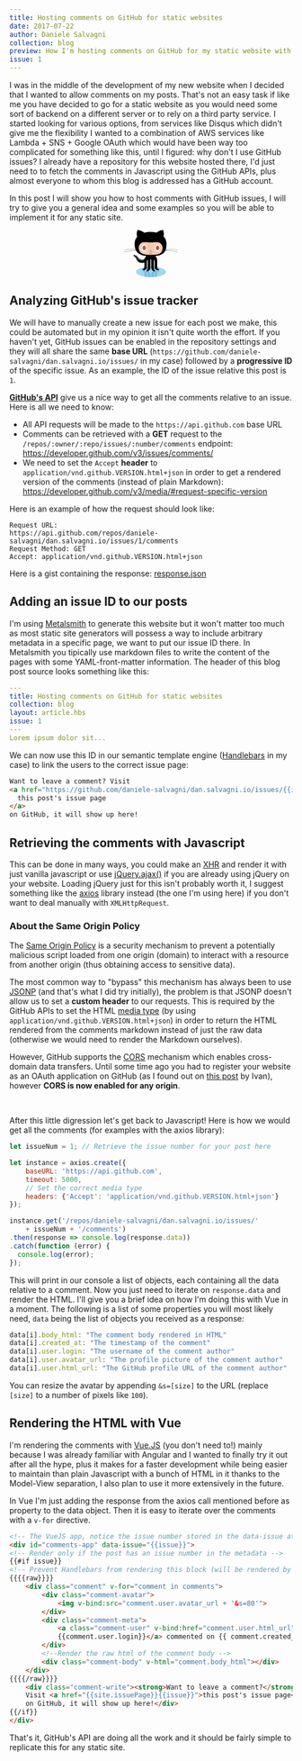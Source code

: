 ```yaml
---
title: Hosting comments on GitHub for static websites
date: 2017-07-22
author: Daniele Salvagni
collection: blog
preview: How I'm hosting comments on GitHub for my static website with Vue.js and GitHub APIs
issue: 1
---
```

I was in the middle of the development of my new website when I decided that I wanted to allow comments on my posts. That's not an easy task if like me you have decided to go for a static website as you would need some sort of backend on a different server or to rely on a third party service. I started looking for various options, from services like Disqus which didn't give me the flexibility I wanted to a combination of AWS services like Lambda + SNS + Google OAuth which would have been way too complicated for something like this, until I figured: why don't I use GitHub issues? I already have a repository for this website hosted there, I'd just need to to fetch the comments in Javascript using the GitHub APIs, plus almost everyone to whom this blog is addressed has a GitHub account.

In this post I will show you how to host comments with GitHub issues, I will try to give you a general idea and some examples so you will be able to implement it for any static site.

<p style="text-align:center;"><svg style="height: 6em;" xmlns="http://www.w3.org/2000/svg" viewBox="-0.2 -1 379 334">
 <path id="puddle" fill="#9CDAF1" d="m296.94 295.43c0 20.533-47.56 37.176-106.22 37.176-58.67 0-106.23-16.643-106.23-37.176s47.558-37.18 106.23-37.18c58.66 0 106.22 16.65 106.22 37.18z"/>
 <g id="shadow-legs" fill="#7DBBE6">
  <path d="m161.85 331.22v-26.5c0-3.422-.619-6.284-1.653-8.701 6.853 5.322 7.316 18.695 7.316 18.695v17.004c6.166.481 12.534.773 19.053.861l-.172-16.92c-.944-23.13-20.769-25.961-20.769-25.961-7.245-1.645-7.137 1.991-6.409 4.34-7.108-12.122-26.158-10.556-26.158-10.556-6.611 2.357-.475 6.607-.475 6.607 10.387 3.775 11.33 15.105 11.33 15.105v23.622c5.72.98 11.71 1.79 17.94 2.4z"/>
  <path d="m245.4 283.48s-19.053-1.566-26.16 10.559c.728-2.35.839-5.989-6.408-4.343 0 0-19.824 2.832-20.768 25.961l-.174 16.946c6.509-.025 12.876-.254 19.054-.671v-17.219s.465-13.373 7.316-18.695c-1.034 2.417-1.653 5.278-1.653 8.701v26.775c6.214-.544 12.211-1.279 17.937-2.188v-24.113s.944-11.33 11.33-15.105c0-.01 6.13-4.26-.48-6.62z"/>
 </g>
 <path id="cat" d="m378.18 141.32l.28-1.389c-31.162-6.231-63.141-6.294-82.487-5.49 3.178-11.451 4.134-24.627 4.134-39.32 0-21.073-7.917-37.931-20.77-50.759 2.246-7.25 5.246-23.351-2.996-43.963 0 0-14.541-4.617-47.431 17.396-12.884-3.22-26.596-4.81-40.328-4.81-15.109 0-30.376 1.924-44.615 5.83-33.94-23.154-48.923-18.411-48.923-18.411-9.78 24.457-3.733 42.566-1.896 47.063-11.495 12.406-18.513 28.243-18.513 47.659 0 14.658 1.669 27.808 5.745 39.237-19.511-.71-50.323-.437-80.373 5.572l.276 1.389c30.231-6.046 61.237-6.256 80.629-5.522.898 2.366 1.899 4.661 3.021 6.879-19.177.618-51.922 3.062-83.303 11.915l.387 1.36c31.629-8.918 64.658-11.301 83.649-11.882 11.458 21.358 34.048 35.152 74.236 39.484-5.704 3.833-11.523 10.349-13.881 21.374-7.773 3.718-32.379 12.793-47.142-12.599 0 0-8.264-15.109-24.082-16.292 0 0-15.344-.235-1.059 9.562 0 0 10.267 4.838 17.351 23.019 0 0 9.241 31.01 53.835 21.061v32.032s-.943 11.33-11.33 15.105c0 0-6.137 4.249.475 6.606 0 0 28.792 2.361 28.792-21.238v-34.929s-1.142-13.852 5.663-18.667v57.371s-.47 13.688-7.551 18.881c0 0-4.723 8.494 5.663 6.137 0 0 19.824-2.832 20.769-25.961l.449-58.06h4.765l.453 58.06c.943 23.129 20.768 25.961 20.768 25.961 10.383 2.357 5.663-6.137 5.663-6.137-7.08-5.193-7.551-18.881-7.551-18.881v-56.876c6.801 5.296 5.663 18.171 5.663 18.171v34.929c0 23.6 28.793 21.238 28.793 21.238 6.606-2.357.474-6.606.474-6.606-10.386-3.775-11.33-15.105-11.33-15.105v-45.786c0-17.854-7.518-27.309-14.87-32.3 42.859-4.25 63.426-18.089 72.903-39.591 18.773.516 52.557 2.803 84.873 11.919l.384-1.36c-32.131-9.063-65.692-11.408-84.655-11.96.898-2.172 1.682-4.431 2.378-6.755 19.25-.80 51.38-.79 82.66 5.46z"/>
 <path id="face" fill="#F4CBB2" d="m258.19 94.132c9.231 8.363 14.631 18.462 14.631 29.343 0 50.804-37.872 52.181-84.585 52.181-46.721 0-84.589-7.035-84.589-52.181 0-10.809 5.324-20.845 14.441-29.174 15.208-13.881 40.946-6.531 70.147-6.531 29.07-.004 54.72-7.429 69.95 6.357z"/>
 <path id="eyes" fill="#FFF" d="m160.1 126.06 c0 13.994-7.88 25.336-17.6 25.336-9.72 0-17.6-11.342-17.6-25.336 0-13.992 7.88-25.33 17.6-25.33 9.72.01 17.6 11.34 17.6 25.33z m94.43 0 c0 13.994-7.88 25.336-17.6 25.336-9.72 0-17.6-11.342-17.6-25.336 0-13.992 7.88-25.33 17.6-25.33 9.72.01 17.6 11.34 17.6 25.33z"/>
 <g fill="#AD5C51">
   <path id="pupils" d="m154.46 126.38 c0 9.328-5.26 16.887-11.734 16.887s-11.733-7.559-11.733-16.887c0-9.331 5.255-16.894 11.733-16.894 6.47 0 11.73 7.56 11.73 16.89z m94.42 0 c0 9.328-5.26 16.887-11.734 16.887s-11.733-7.559-11.733-16.887c0-9.331 5.255-16.894 11.733-16.894 6.47 0 11.73 7.56 11.73 16.89z"/>
   <circle id="nose" cx="188.5" cy="148.56" r="4.401"/>
   <path id="mouth" d="m178.23 159.69c-.26-.738.128-1.545.861-1.805.737-.26 1.546.128 1.805.861 1.134 3.198 4.167 5.346 7.551 5.346s6.417-2.147 7.551-5.346c.26-.738 1.067-1.121 1.805-.861s1.121 1.067.862 1.805c-1.529 4.324-5.639 7.229-10.218 7.229s-8.68-2.89-10.21-7.22z"/>
 </g>
 <path id="octo" fill="#C3E4D8" d="m80.641 179.82 c0 1.174-1.376 2.122-3.07 2.122-1.693 0-3.07-.948-3.07-2.122 0-1.175 1.377-2.127 3.07-2.127 1.694 0 3.07.95 3.07 2.13z m8.5 4.72 c0 1.174-1.376 2.122-3.07 2.122-1.693 0-3.07-.948-3.07-2.122 0-1.175 1.377-2.127 3.07-2.127 1.694 0 3.07.95 3.07 2.13z m5.193 6.14 c0 1.174-1.376 2.122-3.07 2.122-1.693 0-3.07-.948-3.07-2.122 0-1.175 1.377-2.127 3.07-2.127 1.694 0 3.07.95 3.07 2.13z m4.72 7.08 c0 1.174-1.376 2.122-3.07 2.122-1.693 0-3.07-.948-3.07-2.122 0-1.175 1.377-2.127 3.07-2.127 1.694 0 3.07.95 3.07 2.13z m5.188 6.61 c0 1.174-1.376 2.122-3.07 2.122-1.693 0-3.07-.948-3.07-2.122 0-1.175 1.377-2.127 3.07-2.127 1.694 0 3.07.95 3.07 2.13z m7.09 5.66 c0 1.174-1.376 2.122-3.07 2.122-1.693 0-3.07-.948-3.07-2.122 0-1.175 1.377-2.127 3.07-2.127 1.694 0 3.07.95 3.07 2.13z m9.91 3.78 c0 1.174-1.376 2.122-3.07 2.122-1.693 0-3.07-.948-3.07-2.122 0-1.175 1.377-2.127 3.07-2.127 1.694 0 3.07.95 3.07 2.13z m9.87 0 c0 1.174-1.376 2.122-3.07 2.122-1.693 0-3.07-.948-3.07-2.122 0-1.175 1.377-2.127 3.07-2.127 1.694 0 3.07.95 3.07 2.13z m10.01 -1.64 c0 1.174-1.376 2.122-3.07 2.122-1.693 0-3.07-.948-3.07-2.122 0-1.175 1.377-2.127 3.07-2.127 1.694 0 3.07.95 3.07 2.13z"/>
 <path id="drop" fill="#9CDAF1" d="m69.369 186.12l-3.066 10.683s-.8 3.861 2.84 4.546c3.8-.074 3.486-3.627 3.223-4.781z"/>
</svg></p>

## Analyzing GitHub's issue tracker

We will have to manually create a new issue for each post we make, this could be automated but in my opinion it isn't quite worth the effort. If you haven't yet, GitHub issues can be enabled in the repository settings and they will all share the same **base URL** (`https://github.com/daniele-salvagni/dan.salvagni.io/issues/` in my case) followed by a **progressive ID** of the specific issue. As an example, the ID of the issue relative this post is `1`.

[**GitHub's API**](https://developer.github.com/v3/issues/) give us a nice way to get all the comments relative to an issue. Here is all we need to know:

- All API requests will be made to the `https://api.github.com` base URL
- Comments can be retrieved with a **GET** request to the `/repos/:owner/:repo/issues/:number/comments` endpoint: https://developer.github.com/v3/issues/comments/
- We need to set the `Accept` **header** to `application/vnd.github.VERSION.html+json` in order to get a rendered version of the comments (instead of plain Markdown): https://developer.github.com/v3/media/#request-specific-version

Here is an example of how the request should look like:

```
Request URL:
https://api.github.com/repos/daniele-salvagni/dan.salvagni.io/issues/1/comments
Request Method: GET
Accept: application/vnd.github.VERSION.html+json
```

Here is a gist containing the response: [response.json](https://gist.github.com/daniele-salvagni/63275d66bce137d57a5c6c495dd5f877)



## Adding an issue ID to our posts

I'm using [Metalsmith](https://github.com/segmentio/metalsmith) to generate this website but it won't matter too much as most static site generators will possess a way to include arbitrary metadata in a specific page, we want to put our issue ID there. In Metalsmith you tipically use markdown files to write the content of the pages with some YAML-front-matter information. The header of this blog post source looks something like this:

```yaml
---
title: Hosting comments on GitHub for static websites
collection: blog
layout: article.hbs
issue: 1
---
Lorem ipsum dolor sit...
```

We can now use this ID in our semantic template engine ([Handlebars](http://handlebarsjs.com/) in my case) to link the users to the correct issue page:

```html
Want to leave a comment? Visit
<a href="https://github.com/daniele-salvagni/dan.salvagni.io/issues/{{issue}}">
  this post's issue page
</a>
on GitHub, it will show up here!
```



## Retrieving the comments with Javascript

This can be done in many ways, you could make an [XHR](https://developer.mozilla.org/en-US/docs/Web/API/XMLHttpRequest) and render it with just vanilla javascript or use [jQuery.ajax()](http://api.jquery.com/jquery.ajax/) if you are already using jQuery on your website. Loading jQuery just for this isn't probably worth it, I suggest something like the [axios](https://github.com/mzabriskie/axios) library instead (the one I'm using here) if you don't want to deal manually with `XMLHttpRequest`.


### About the Same Origin Policy

The [Same Origin Policy](https://en.wikipedia.org/wiki/Same-origin_policy) is a security mechanism to prevent a potentially malicious script loaded from one origin (domain) to interact with a resource from another origin (thus obtaining access to sensitive data).

The most common way to "bypass" this mechanism has always been to use [JSONP](http://en.wikipedia.org/wiki/JSONP) (and that's what I did try initially), the problem is that JSONP doesn't allow us to set a **custom header** to our requests. This is required by the GitHub APIs to set the HTML [media type](https://developer.github.com/v3/media/) (by using `application/vnd.github.VERSION.html+json`) in order to return the HTML rendered from the comments markdown instead of just the raw data (otherwise we would need to render the Markdown ourselves).

However, GitHub supports the [CORS](https://developer.mozilla.org/en-US/docs/Web/HTTP/Access_control_CORS) mechanism which enables cross-domain data transfers. Until some time ago you had to register your website as an OAuth application on GitHub (as I found out on [this post](http://ivanzuzak.info/2011/02/18/github-hosted-comments-for-github-hosted-blogs.html) by Ivan), however **CORS is now enabled for any origin**.

<br>

After this little digression let's get back to Javascript! Here is how we would get all the comments (for examples with the axios library):

```javascript
let issueNum = 1; // Retrieve the issue number for your post here

let instance = axios.create({
    baseURL: 'https://api.github.com',
    timeout: 5000,
    // Set the correct media type
    headers: {'Accept': 'application/vnd.github.VERSION.html+json'}
});

instance.get('/repos/daniele-salvagni/dan.salvagni.io/issues/'
    + issueNum + '/comments')
.then(response => console.log(response.data))
.catch(function (error) {
  console.log(error);
});
```

This will print in our console a list of objects, each containing all the data relative to a comment. Now you just need to iterate on `response.data` and render the HTML. I'll give you a brief idea on how I'm doing this with Vue in a moment. The following is a list of some properties you will most likely need, `data` being the list of objects you received as a response:

```javascript
data[i].body_html: "The comment body rendered in HTML"
data[i].created_at: "The timestamp of the comment"
data[i].user.login: "The username of the comment author"
data[i].user.avatar_url: "The profile picture of the comment author"
data[i].user.html_url: "The GitHub profile URL of the comment author"
```

You can resize the avatar by appending `&s=[size]` to the URL (replace `[size]` to a number of pixels like `100`).



## Rendering the HTML with Vue

I'm rendering the comments with [Vue.JS](https://vuejs.org/) (you don't need to!) mainly because I was already familiar with Angular and I wanted to finally try it out after all the hype, plus it makes for a faster development while being easier to maintain than plain Javascript with a bunch of HTML in it thanks to the Model-View separation, I also plan to use it more extensively in the future.

In Vue I'm just adding the response from the axios call mentioned before as property to the data object. Then it is easy to iterate over the comments with a `v-for` directive.

```html
<!-- The VueJS app, notice the issue number stored in the data-issue attribute -->
<div id="comments-app" data-issue="{{issue}}">
<!-- Render only if the post has an issue number in the metadata -->
{{#if issue}}
<!-- Prevent Handlebars from rendering this block (will be rendered by Vue) -->
{{{{raw}}}}
    <div class="comment" v-for="comment in comments">
        <div class="comment-avatar">
            <img v-bind:src="comment.user.avatar_url + '&s=80'">
        </div>
        <div class="comment-meta">
            <a class="comment-user" v-bind:href="comment.user.html_url">
            {{comment.user.login}}</a> commented on {{ comment.created_at }}
        </div>
        <!--Render the raw html of the comment body -->
        <div class="comment-body" v-html="comment.body_html"></div>
    </div>
{{{{/raw}}}}
    <div class="comment-write"><strong>Want to leave a comment?</strong>
    Visit <a href="{{site.issuePage}}{{issue}}">this post's issue page</a>
    on GitHub, it will show up here!</div>
{{/if}}
</div>
```

That's it, GitHub's API are doing all the work and it should be fairly simple to replicate this for any static site.
